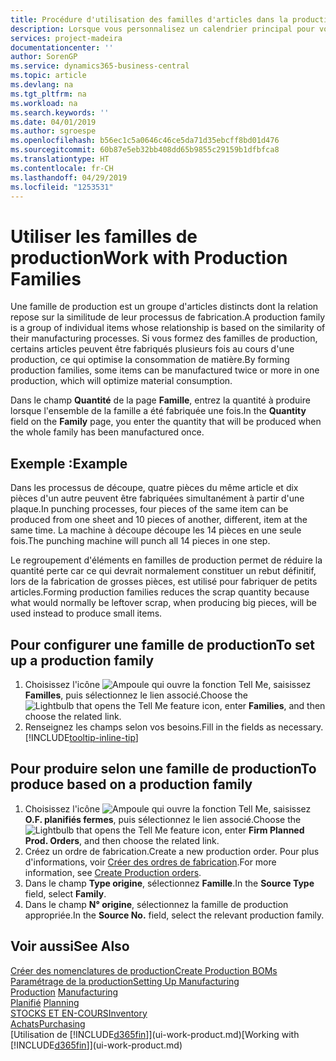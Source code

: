 ```yaml
---
title: Procédure d'utilisation des familles d'articles dans la production | Microsoft Docs
description: Lorsque vous personnalisez un calendrier principal pour votre société ou pour l'un de ses partenaires commerciaux, votre tâche consiste essentiellement à modifier le statut des jours ouvrés et chômés.
services: project-madeira
documentationcenter: ''
author: SorenGP
ms.service: dynamics365-business-central
ms.topic: article
ms.devlang: na
ms.tgt_pltfrm: na
ms.workload: na
ms.search.keywords: ''
ms.date: 04/01/2019
ms.author: sgroespe
ms.openlocfilehash: b56ec1c5a0646c46ce5da71d35ebcff8bd01d476
ms.sourcegitcommit: 60b87e5eb32bb408dd65b9855c29159b1dfbfca8
ms.translationtype: HT
ms.contentlocale: fr-CH
ms.lasthandoff: 04/29/2019
ms.locfileid: "1253531"
---
```

# <a name="work-with-production-families"></a><span data-ttu-id="c8af1-103">Utiliser les familles de production</span><span class="sxs-lookup"><span data-stu-id="c8af1-103">Work with Production Families</span></span>
<span data-ttu-id="c8af1-104">Une famille de production est un groupe d'articles distincts dont la relation repose sur la similitude de leur processus de fabrication.</span><span class="sxs-lookup"><span data-stu-id="c8af1-104">A production family is a group of individual items whose relationship is based on the similarity of their manufacturing processes.</span></span> <span data-ttu-id="c8af1-105">Si vous formez des familles de production, certains articles peuvent être fabriqués plusieurs fois au cours d'une production, ce qui optimise la consommation de matière.</span><span class="sxs-lookup"><span data-stu-id="c8af1-105">By forming production families, some items can be manufactured twice or more in one production, which will optimize material consumption.</span></span>

<span data-ttu-id="c8af1-106">Dans le champ **Quantité** de la page **Famille**, entrez la quantité à produire lorsque l'ensemble de la famille a été fabriquée une fois.</span><span class="sxs-lookup"><span data-stu-id="c8af1-106">In the **Quantity** field on the **Family** page, you enter the quantity that will be produced when the whole family has been manufactured once.</span></span>

## <a name="example"></a><span data-ttu-id="c8af1-107">Exemple :</span><span class="sxs-lookup"><span data-stu-id="c8af1-107">Example</span></span>
<span data-ttu-id="c8af1-108">Dans les processus de découpe, quatre pièces du même article et dix pièces d'un autre peuvent être fabriquées simultanément à partir d'une plaque.</span><span class="sxs-lookup"><span data-stu-id="c8af1-108">In punching processes, four pieces of the same item can be produced from one sheet and 10 pieces of another, different, item at the same time.</span></span> <span data-ttu-id="c8af1-109">La machine à découpe découpe les 14 pièces en une seule fois.</span><span class="sxs-lookup"><span data-stu-id="c8af1-109">The punching machine will punch all 14 pieces in one step.</span></span>

<span data-ttu-id="c8af1-110">Le regroupement d'éléments en familles de production permet de réduire la quantité perte car ce qui devrait normalement constituer un rebut définitif, lors de la fabrication de grosses pièces, est utilisé pour fabriquer de petits articles.</span><span class="sxs-lookup"><span data-stu-id="c8af1-110">Forming production families reduces the scrap quantity because what would normally be leftover scrap, when producing big pieces, will be used instead to produce small items.</span></span>

## <a name="to-set-up-a-production-family"></a><span data-ttu-id="c8af1-111">Pour configurer une famille de production</span><span class="sxs-lookup"><span data-stu-id="c8af1-111">To set up a production family</span></span>
1. <span data-ttu-id="c8af1-112">Choisissez l'icône ![Ampoule qui ouvre la fonction Tell Me](media/ui-search/search_small.png "Dites-moi ce que vous voulez faire"), saisissez **Familles**, puis sélectionnez le lien associé.</span><span class="sxs-lookup"><span data-stu-id="c8af1-112">Choose the ![Lightbulb that opens the Tell Me feature](media/ui-search/search_small.png "Tell me what you want to do") icon, enter **Families**, and then choose the related link.</span></span>
2. <span data-ttu-id="c8af1-113">Renseignez les champs selon vos besoins.</span><span class="sxs-lookup"><span data-stu-id="c8af1-113">Fill in the fields as necessary.</span></span> [!INCLUDE[tooltip-inline-tip](includes/tooltip-inline-tip_md.md)]

## <a name="to-produce-based-on-a-production-family"></a><span data-ttu-id="c8af1-114">Pour produire selon une famille de production</span><span class="sxs-lookup"><span data-stu-id="c8af1-114">To produce based on a production family</span></span>
1. <span data-ttu-id="c8af1-115">Choisissez l'icône ![Ampoule qui ouvre la fonction Tell Me](media/ui-search/search_small.png "Dites-moi ce que vous voulez faire"), saisissez **O.F. planifiés fermes**, puis sélectionnez le lien associé.</span><span class="sxs-lookup"><span data-stu-id="c8af1-115">Choose the ![Lightbulb that opens the Tell Me feature](media/ui-search/search_small.png "Tell me what you want to do") icon, enter **Firm Planned Prod. Orders**, and then choose the related link.</span></span>
2. <span data-ttu-id="c8af1-116">Créez un ordre de fabrication.</span><span class="sxs-lookup"><span data-stu-id="c8af1-116">Create a new production order.</span></span> <span data-ttu-id="c8af1-117">Pour plus d'informations, voir [Créer des ordres de fabrication](production-how-to-create-production-orders.md).</span><span class="sxs-lookup"><span data-stu-id="c8af1-117">For more information, see [Create Production orders](production-how-to-create-production-orders.md).</span></span>
3. <span data-ttu-id="c8af1-118">Dans le champ **Type origine**, sélectionnez **Famille**.</span><span class="sxs-lookup"><span data-stu-id="c8af1-118">In the **Source Type** field, select **Family**.</span></span>  
4. <span data-ttu-id="c8af1-119">Dans le champ **N° origine**, sélectionnez la famille de production appropriée.</span><span class="sxs-lookup"><span data-stu-id="c8af1-119">In the **Source No.** field, select the relevant production family.</span></span>

## <a name="see-also"></a><span data-ttu-id="c8af1-120">Voir aussi</span><span class="sxs-lookup"><span data-stu-id="c8af1-120">See Also</span></span>
[<span data-ttu-id="c8af1-121">Créer des nomenclatures de production</span><span class="sxs-lookup"><span data-stu-id="c8af1-121">Create Production BOMs</span></span>](production-how-to-create-production-boms.md)  
[<span data-ttu-id="c8af1-122">Paramétrage de la production</span><span class="sxs-lookup"><span data-stu-id="c8af1-122">Setting Up Manufacturing</span></span>](production-configure-production-processes.md)  
<span data-ttu-id="c8af1-123">[Production](production-manage-manufacturing.md)  </span><span class="sxs-lookup"><span data-stu-id="c8af1-123">[Manufacturing](production-manage-manufacturing.md)  </span></span>  
<span data-ttu-id="c8af1-124">[Planifié](production-planning.md) </span><span class="sxs-lookup"><span data-stu-id="c8af1-124">[Planning](production-planning.md) </span></span>  
[<span data-ttu-id="c8af1-125">STOCKS ET EN-COURS</span><span class="sxs-lookup"><span data-stu-id="c8af1-125">Inventory</span></span>](inventory-manage-inventory.md)  
[<span data-ttu-id="c8af1-126">Achats</span><span class="sxs-lookup"><span data-stu-id="c8af1-126">Purchasing</span></span>](purchasing-manage-purchasing.md)  
<span data-ttu-id="c8af1-127">[Utilisation de [!INCLUDE[d365fin](includes/d365fin_md.md)]](ui-work-product.md)</span><span class="sxs-lookup"><span data-stu-id="c8af1-127">[Working with [!INCLUDE[d365fin](includes/d365fin_md.md)]](ui-work-product.md)</span></span>
